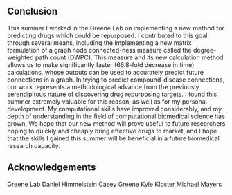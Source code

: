 ## Conclusion

This summer I worked in the Greene Lab on implementing a new method for predicting drugs which could be repurposed.
I contributed to this goal through several means, including the implementing a new matrix formulation of a graph node connected-ness measure called the degree-weighted path count (DWPC).
This measure and its new calculation method allows us to make significantly faster (66.8-fold decrease in time) calculations, whose outputs can be used to accurately predict future connections in a graph.
In trying to predict compound-disease connections, our work represents a methodological advance from the previously serendipitous nature of discovering drug repurposing targets.
I found this summer extremely valuable for this reason, as well as for my personal development.
My computational skills have improved considerably, and my depth of understanding in the field of computational biomedical science has grown.
We hope that our new method will prove useful to future researchers hoping to quickly and cheaply bring effective drugs to market, and I hope that the skills I gained this summer will be beneficial in a future biomedical research capacity.

## Acknowledgements

Greene Lab
Daniel Himmelstein
Casey Greene
Kyle Kloster
Michael Mayers

